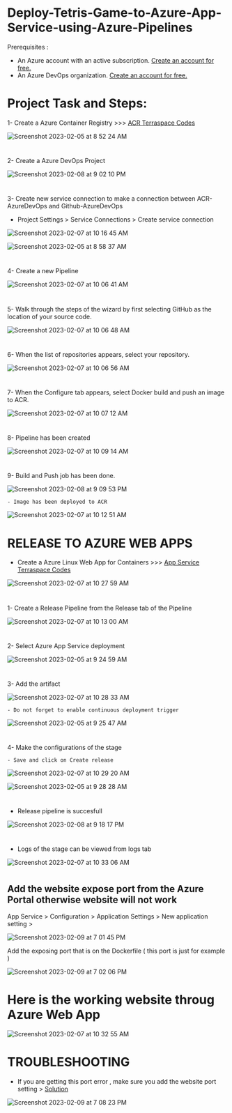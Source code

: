 # Deploy-Tetris-Game-to-Azure-App-Service-using-Azure-Pipelines

Prerequisites :
- An Azure account with an active subscription. <a href="https://azure.microsoft.com/en-us/free/?WT.mc_id=A261C142F" target="_blank">Create an account for free.</a> 
- An Azure DevOps organization. <a href="https://learn.microsoft.com/en-us/azure/devops/pipelines/get-started/pipelines-sign-up?view=azure-devops" target="_blank">Create an account for free.</a> 

# Project Task and Steps:
1- Create a Azure Container Registry >>> <a href="https://github.com/hkaanturgut/azure-devops-apps/tree/main/terraspace%20codes/app/stacks/acr" target="_blank">ACR Terraspace Codes</a> 

![Screenshot 2023-02-05 at 8 52 24 AM](https://user-images.githubusercontent.com/113396342/217688610-006dc446-8ecf-4a3d-b15f-f154b2cf40b5.png)

#

2- Create a Azure DevOps Project 

![Screenshot 2023-02-08 at 9 02 10 PM](https://user-images.githubusercontent.com/113396342/217697901-7371faa5-284e-432c-8173-cc3083a4102a.png)

#

3- Create new service connection to make a connection between ACR-AzureDevOps and Github-AzureDevOps
   
   - Project Settings > Service Connections > Create service connection 

![Screenshot 2023-02-07 at 10 16 45 AM](https://user-images.githubusercontent.com/113396342/217698091-e8d36ac8-954b-4ea1-8967-0e3ac7e1c916.png)

![Screenshot 2023-02-05 at 8 58 37 AM](https://user-images.githubusercontent.com/113396342/217633906-991d0dc1-4bd3-4c3b-8d25-0ad1460d7c16.png)

#

4- Create a new Pipeline 

![Screenshot 2023-02-07 at 10 06 41 AM](https://user-images.githubusercontent.com/113396342/217698276-3d6e0ae1-be89-40b3-a99d-b83a82e271fb.png)

#

5-  Walk through the steps of the wizard by first selecting GitHub as the location of your source code. 

![Screenshot 2023-02-07 at 10 06 48 AM](https://user-images.githubusercontent.com/113396342/217698350-0bc21832-17f0-4985-8518-971a69181a0f.png)

#
6- When the list of repositories appears, select your repository. 

![Screenshot 2023-02-07 at 10 06 56 AM](https://user-images.githubusercontent.com/113396342/217698481-a0c0fbdf-8657-4cb2-9209-f8bd132bcdb7.png)

#

7- When the Configure tab appears, select Docker build and push an image to ACR.

![Screenshot 2023-02-07 at 10 07 12 AM](https://user-images.githubusercontent.com/113396342/217698605-63914cba-6e70-428d-89f4-c4c0252cd8bb.png)
#

8- Pipeline has been created 

![Screenshot 2023-02-07 at 10 09 14 AM](https://user-images.githubusercontent.com/113396342/217698744-de494fe8-dca7-43ff-9bf7-0393bbbc116b.png)
#


9- Build and Push job has been done.

![Screenshot 2023-02-08 at 9 09 53 PM](https://user-images.githubusercontent.com/113396342/217698953-10e72bed-3d7e-4332-b48f-6d3bb5f4086c.png)

    - Image has been deployed to ACR

![Screenshot 2023-02-07 at 10 12 51 AM](https://user-images.githubusercontent.com/113396342/217699093-2832144c-4b11-4820-9e71-69928933fbf2.png)

#

# RELEASE TO AZURE WEB APPS

- Create a Azure Linux Web App for Containers >>> <a href="https://github.com/hkaanturgut/azure-devops-apps/tree/main/terraspace%20codes/app/stacks/angular-app_linux_webapp" target="_blank">App Service Terraspace Codes</a> 

![Screenshot 2023-02-07 at 10 27 59 AM](https://user-images.githubusercontent.com/113396342/217699326-6102f8f5-31eb-48d3-8064-1b843a44de0b.png)
#

1- Create a Release Pipeline from the Release tab of the Pipeline

![Screenshot 2023-02-07 at 10 13 00 AM](https://user-images.githubusercontent.com/113396342/217699430-36baeccd-3727-43b3-9f63-36a8274a0817.png)

#

2- Select Azure App Service deployment

![Screenshot 2023-02-05 at 9 24 59 AM](https://user-images.githubusercontent.com/113396342/217689291-709b0b52-0965-41c0-ac6c-86b159c9e55b.png)
#

3- Add the artifact 

![Screenshot 2023-02-07 at 10 28 33 AM](https://user-images.githubusercontent.com/113396342/217699690-cb696122-85d2-4521-9020-489e584956b4.png)


    - Do not forget to enable continuous deployment trigger
    
![Screenshot 2023-02-05 at 9 25 47 AM](https://user-images.githubusercontent.com/113396342/217689586-f4efccc5-27da-4f75-8984-acd315764d98.png)  
#

4- Make the configurations of the stage 
   
    - Save and click on Create release
    
![Screenshot 2023-02-07 at 10 29 20 AM](https://user-images.githubusercontent.com/113396342/217700018-b595fa64-5747-4e28-bb62-49dac5abf7bb.png)


![Screenshot 2023-02-05 at 9 28 28 AM](https://user-images.githubusercontent.com/113396342/217693477-c924c69f-3152-43ac-8562-1cfd4a5d6be0.png)
#

- Release pipeline is succesfull

![Screenshot 2023-02-08 at 9 18 17 PM](https://user-images.githubusercontent.com/113396342/217700193-2b0216cc-f831-4a3f-af2f-b1f2b3741e89.png)

#

- Logs of the stage can be viewed from logs tab

![Screenshot 2023-02-07 at 10 33 06 AM](https://user-images.githubusercontent.com/113396342/217700238-d49a4047-b27a-494d-96e2-2fd9794d9091.png)

#


## Add the website expose port from the Azure Portal otherwise website will not work
   
   App Service > Configuration > Application Settings > New application setting > 
   
   ![Screenshot 2023-02-09 at 7 01 45 PM](https://user-images.githubusercontent.com/113396342/218096900-4851e758-d2a7-4c03-a361-480c5a02e254.png)

   Add the exposing port that is on the Dockerfile ( this port is just for example )
   
   ![Screenshot 2023-02-09 at 7 02 06 PM](https://user-images.githubusercontent.com/113396342/218097051-68ad3708-9d14-49b8-8815-70d20ec1cd76.png)
#

# Here is the working website throug Azure Web App

![Screenshot 2023-02-07 at 10 32 55 AM](https://user-images.githubusercontent.com/113396342/217700272-a348ff0a-42ee-43a5-81d0-9c5ccdc83c32.png)
#

# TROUBLESHOOTING

- If you are getting this port error , make sure you add the website port setting > <a href="https://github.com/hkaanturgut/DEPLOY-5-WEBAPPS-TO-AZURE-APP-SERVICE-USING-AZURE-DEVOPS-PIPELINES#add-the-website-expose-port-from-the-azure-portal-otherwise-website-will-not-work" target="_blank">Solution</a> 

![Screenshot 2023-02-09 at 7 08 23 PM](https://user-images.githubusercontent.com/113396342/218098268-eeb103b1-55e9-4e9d-973b-689b2b53ddab.png)


